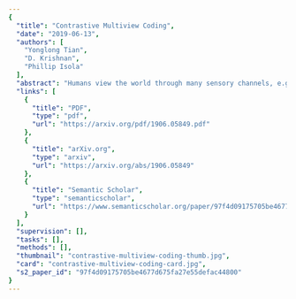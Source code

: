```yaml
---
{
  "title": "Contrastive Multiview Coding",
  "date": "2019-06-13",
  "authors": [
    "Yonglong Tian",
    "D. Krishnan",
    "Phillip Isola"
  ],
  "abstract": "Humans view the world through many sensory channels, e.g., the long-wavelength light channel, viewed by the left eye, or the high-frequency vibrations channel, heard by the right ear. Each view is noisy and incomplete, but important factors, such as physics, geometry, and semantics, tend to be shared between all views (e.g., a \"dog\" can be seen, heard, and felt). We investigate the classic hypothesis that a powerful representation is one that models view-invariant factors. We study this hypothesis under the framework of multiview contrastive learning, where we learn a representation that aims to maximize mutual information between different views of the same scene but is otherwise compact. Our approach scales to any number of views, and is view-agnostic. We analyze key properties of the approach that make it work, finding that the contrastive loss outperforms a popular alternative based on cross-view prediction, and that the more views we learn from, the better the resulting representation captures underlying scene semantics. Our approach achieves state-of-the-art results on image and video unsupervised learning benchmarks. Code is released at: this http URL.",
  "links": [
    {
      "title": "PDF",
      "type": "pdf",
      "url": "https://arxiv.org/pdf/1906.05849.pdf"
    },
    {
      "title": "arXiv.org",
      "type": "arxiv",
      "url": "https://arxiv.org/abs/1906.05849"
    },
    {
      "title": "Semantic Scholar",
      "type": "semanticscholar",
      "url": "https://www.semanticscholar.org/paper/97f4d09175705be4677d675fa27e55defac44800"
    }
  ],
  "supervision": [],
  "tasks": [],
  "methods": [],
  "thumbnail": "contrastive-multiview-coding-thumb.jpg",
  "card": "contrastive-multiview-coding-card.jpg",
  "s2_paper_id": "97f4d09175705be4677d675fa27e55defac44800"
}
---
```


